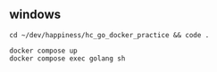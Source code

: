 ## windows
```
cd ~/dev/happiness/hc_go_docker_practice && code .
```

```
docker compose up
docker compose exec golang sh
```
